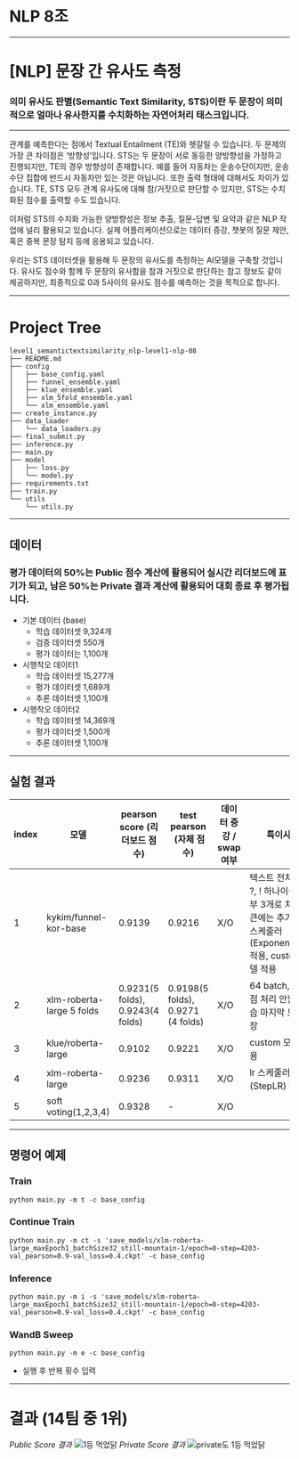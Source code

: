 # NLP 8조
---
# [NLP] 문장 간 유사도 측정
### 의미 유사도 판별(Semantic Text Similarity, STS)이란 두 문장이 의미적으로 얼마나 유사한지를 수치화하는 자연어처리 태스크입니다.
---

관계를 예측한다는 점에서 Textual Entailment (TE)와 헷갈릴 수 있습니다. 두 문제의 가장 큰 차이점은 ‘방향성’입니다. STS는 두 문장이 서로 동등한 양방향성을 가정하고 진행되지만, TE의 경우 방향성이 존재합니다. 예를 들어 자동차는 운송수단이지만, 운송수단 집합에 반드시 자동차만 있는 것은 아닙니다. 또한 출력 형태에 대해서도 차이가 있습니다. TE, STS 모두 관계 유사도에 대해 참/거짓으로 판단할 수 있지만, STS는 수치화된 점수를 출력할 수도 있습니다.

이처럼 STS의 수치화 가능한 양방향성은 정보 추출, 질문-답변 및 요약과 같은 NLP 작업에 널리 활용되고 있습니다. 실제 어플리케이션으로는 데이터 증강, 챗봇의 질문 제안, 혹은 중복 문장 탐지 등에 응용되고 있습니다.

우리는 STS 데이터셋을 활용해 두 문장의 유사도를 측정하는 AI모델을 구축할 것입니다. 유사도 점수와 함께 두 문장의 유사함을 참과 거짓으로 판단하는 참고 정보도 같이 제공하지만, 최종적으로 0과 5사이의 유사도 점수를 예측하는 것을 목적으로 합니다.

-----
# Project Tree
```
level1_semantictextsimilarity_nlp-level1-nlp-08
├── README.md
├── config
│   ├── base_config.yaml
│   ├── funnel_ensemble.yaml
│   ├── klue_ensemble.yaml
│   ├── xlm_5fold_ensemble.yaml
│   └── xlm_ensemble.yaml
├── create_instance.py
├── data_loader
│   └── data_loaders.py
├── final_submit.py
├── inference.py
├── main.py
├── model
│   ├── loss.py
│   └── model.py
├── requirements.txt
├── train.py
└── utils
    └── utils.py
```
---

## 데이터
### 평가 데이터의 50%는 Public 점수 계산에 활용되어 실시간 리더보드에 표기가 되고, 남은 50%는 Private 결과 계산에 활용되어 대회 종료 후 평가됩니다.
- 기본 데이터 (base)
  - 학습 데이터셋 9,324개
  - 검증 데이터셋 550개
  - 평가 데이터는 1,100개
- 시행착오 데이터1
  - 학습 데이터셋 15,277개
  - 평가 데이터셋 1,689개
  - 추론 데이터셋 1,100개
- 시행착오 데이터2
  - 학습 데이터셋 14,369개
  - 평가 데이터셋 1,500개
  - 추론 데이터셋 1,100개
---
## 실험 결과

|index|모델|pearson score (리더보드 점수)|test pearson &nbsp;(자체 점수)|데이터 증강 / swap 여부|특이사항|
| --- | --- | --- | --- | --- | --- |
| 1 | kykim/funnel-kor-base | 0.9139 | 0.9216 | X/O | 텍스트 전처리 ( ?, ! 하나이상도 전부 3개로 처리, 토큰에는 추가x), lr 스케줄러(ExponentialLR) 적용, custom 모델 적용 |
| 2 | xlm-roberta-large 5 folds | 0.9231(5 folds), 0.9243(4 folds) | 0.9198(5 folds), 0.9271 (4 folds) | X/O | 64 batch, 소수점 처리 안함, 학습 마지막 모델 저장 |
| 3 | klue/roberta-large | 0.9102 | 0.9221 | X/O | custom 모델 적용 |
| 4 | xlm-roberta-large | 0.9236 | 0.9311 | X/O | lr 스케줄러(StepLR) 적용 |
| 5 | soft voting(1,2,3,4) | 0.9328 | - | X/O |
---

## 명령어 예제
### Train
```
python main.py -m t -c base_config
```
### Continue Train
```
python main.py -m ct -s 'save_models/xlm-roberta-large_maxEpoch1_batchSize32_still-mountain-1/epoch=0-step=4203-val_pearson=0.9-val_loss=0.4.ckpt' -c base_config
```
### Inference
```
python main.py -m i -s 'save_models/xlm-roberta-large_maxEpoch1_batchSize32_still-mountain-1/epoch=0-step=4203-val_pearson=0.9-val_loss=0.4.ckpt' -c base_config
```
### WandB Sweep
```
python main.py -m e -c base_config
```
- 실행 후 반복 횟수 입력
---
# 결과 (14팀 중 1위)
<em>Public Score 결과</em>
![1등 먹었닭](https://user-images.githubusercontent.com/51015187/200264645-69841882-0ee7-4444-9d71-364238bb5809.png)
<em>Private Score 결과</em>
![private도 1등 먹었닭](https://user-images.githubusercontent.com/51015187/200264496-a7c35f09-cbef-47f6-a169-b5baa0480580.png)
